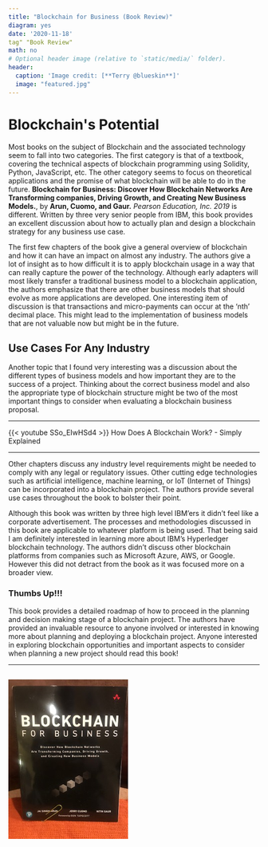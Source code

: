 ```yaml
---
title: "Blockchain for Business (Book Review)"
diagram: yes
date: '2020-11-18'
tag" "Book Review"
math: no
# Optional header image (relative to `static/media/` folder).
header:
  caption: 'Image credit: [**Terry @blueskin**]'
  image: "featured.jpg"
---
```

# Blockchain's Potential

Most books on the subject of Blockchain and the associated technology seem to fall into two categories.  The first category is that of a textbook, covering the technical aspects of blockchain programming using Solidity, Python, JavaScript, etc.  The other category seems to focus on theoretical applications and the promise of what blockchain will be able to do in the future.  **Blockchain for Business: Discover How Blockchain Networks Are Transforming companies, Driving Growth, and Creating New Business Models.**, by **Arun, Cuomo, and Gaur.** *Pearson Education, Inc. 2019* is different.  Written by three very senior people from IBM, this book provides an excellent discussion about how to actually plan and design a blockchain strategy for any business use case.

The first few chapters of the book give a general overview of blockchain and how it can have an impact on almost any industry.  The authors give a lot of insight as to how difficult it is to apply blockchain usage in a way that can really capture the power of the technology.  Although early adapters will most likely transfer a traditional business model to a blockchain application, the authors emphasize that there are other business models that should evolve as more applications are developed. One interesting item of discussion is that transactions and micro-payments can occur at the ‘nth’ decimal place.  This might lead to the implementation of business models that are not valuable now but might be in the future. 

## Use Cases For Any Industry
Another topic that I found very interesting was a discussion about the different types of business models and how important they are to the success of a project.  Thinking about the correct business model and also the appropriate type of blockchain structure might be two of the most important things to consider when evaluating a blockchain business proposal.

---
{{< youtube SSo_EIwHSd4 >}} How Does A Blockchain Work? - Simply Explained

---

Other chapters discuss any industry level requirements might be needed to comply with any legal or regulatory issues.  Other cutting edge technologies such as artificial intelligence, machine learning, or IoT (Internet of Things) can be incorporated into a blockchain project.  The authors provide several use cases throughout the book to bolster their point.

Although this book was written by three high level IBM’ers it didn’t feel like a corporate advertisement.  The processes and methodologies discussed in this book are applicable to whatever platform is being used.  That being said I am definitely interested in learning more about IBM’s Hyperledger blockchain technology.  The authors didn’t discuss other blockchain platforms from companies such as Microsoft Azure, AWS, or Google.  However this did not detract from the book as it was focused more on a broader view.

### Thumbs Up!!! 
This book provides a detailed roadmap of how to proceed in the planning and decision making stage of a blockchain project.  The authors have provided an invaluable resource to anyone involved or interested in knowing more about planning and deploying a blockchain project. Anyone interested in exploring blockchain opportunities and important aspects to consider when planning a new project should read this book!

---
![](block4biz_thumb.png)
---
